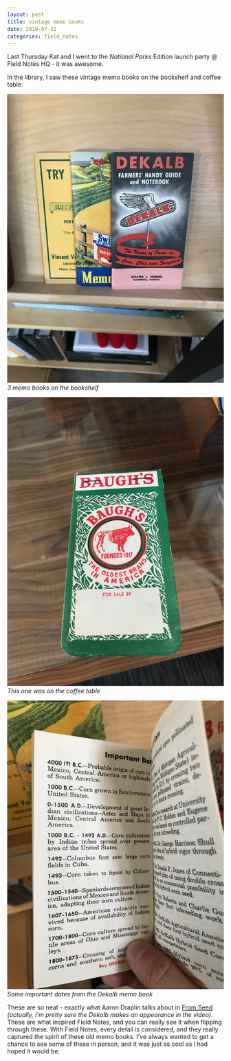 ```yaml
---
layout: post
title: vintage memo books
date: 2019-07-31
categories: field_notes
---
```


Last Thursday Kat and I went to the *National Parks* Edition launch party @ Field Notes HQ - it was awesome.

In the library, I saw these vintage memo books on the bookshelf and coffee table:

![Dekalb et al](/assets/images/vintage-memo-books-1.jpeg)
*3 memo books on the bookshelf*

![Baughs](/assets/images/vintage-memo-books-2.jpeg)
*This one was on the coffee table*

![Important dates from Dekalb Memo Book](/assets/images/vintage-memo-books-3.jpeg)
*Some important dates from the Dekalb memo book*


These are so neat - exactly what Aaron Draplin talks about in [From Seed]() *(actually, I'm pretty sure the Dekalb makes an appearance in the video)*. These are what inspired Field Notes, and you can really see it when flipping through these. With Field Notes, every detail is considered, and they really captured the spirit of these old memo books. I've always wanted to get a chance to see some of these in person, and it was just as cool as I had hoped it would be.
